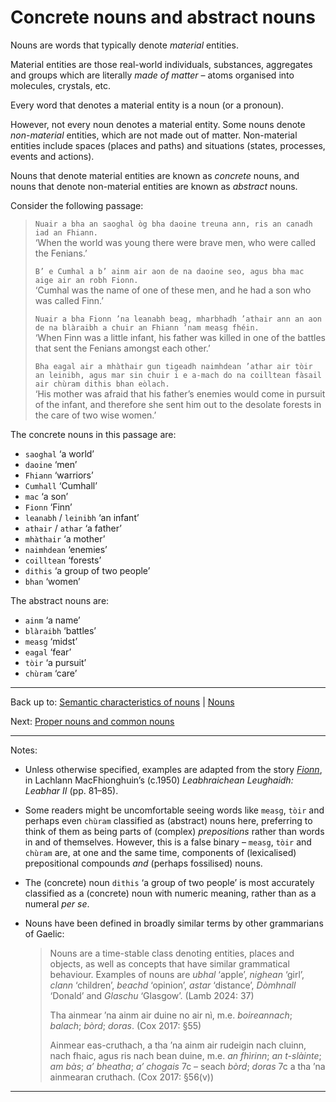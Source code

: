 # Concrete nouns and abstract nouns

Nouns are words that typically denote *material* entities.

Material entities are those real-world individuals, substances, aggregates and groups which are literally *made of matter* – atoms organised into molecules, crystals, etc. 

Every word that denotes a material entity is a noun (or a pronoun). 

However, not every noun denotes a material entity. Some nouns denote *non-material* entities, which are not made out of matter. Non-material entities include spaces (places and paths) and situations (states, processes, events and actions).

Nouns that denote material entities are known as *concrete* nouns, and nouns that denote non-material entities are known as *abstract* nouns. 

Consider the following passage:

> `Nuair a bha an saoghal òg bha daoine treuna ann, ris an canadh iad an Fhiann.`  
> ‘When the world was young there were brave men, who were called the Fenians.’
>
> `B’ e Cumhal a b’ ainm air aon de na daoine seo, agus bha mac aige air an robh Fionn.`  
> ‘Cumhal was the name of one of these men, and he had a son who was called Finn.’
>
> `Nuair a bha Fionn ’na leanabh beag, mharbhadh ’athair ann an aon de na blàraibh a chuir an Fhiann ’nam measg fhéin.`  
> ‘When Finn was a little infant, his father was killed in one of the battles that sent the Fenians amongst each other.’
>
> `Bha eagal air a mhàthair gun tigeadh naimhdean ’athar air tòir an leinibh, agus mar sin chuir i e a-mach do na coilltean fàsail air chùram dithis bhan eòlach.`  
> ‘His mother was afraid that his father’s enemies would come in pursuit of the infant, and therefore she sent him out to the desolate forests in the care of two wise women.’ 

The concrete nouns in this passage are:
- `saoghal` ‘a world’
- `daoine` ‘men’
- `Fhiann` ‘warriors’
- `Cumhall` ‘Cumhall’
- `mac` ‘a son’
- `Fionn` ‘Finn’
- `leanabh` / `leinibh` ‘an infant’
- `athair` / `athar` ‘a father’
- `mhàthair` ‘a mother’
- `naimhdean` ‘enemies’
- `coilltean` ‘forests’
- `dithis` ‘a group of two people’
- `bhan` ‘women’

The abstract nouns are:
- `ainm` ‘a name’
- `blàraibh` ‘battles’
- `measg` ‘midst’
- `eagal` ‘fear’
- `tòir` ‘a pursuit’
- `chùram` ‘care’

----

Back up to: [Semantic characteristics of nouns](index.md) \| [Nouns](../index.md)

Next: [Proper nouns and common nouns](proper-nouns-and-common-nouns.md)

----

Notes:

- Unless otherwise specified, examples are adapted from the story *[Fionn](../../texts/Fionn.md)*, in Lachlann MacFhionghuin’s (c.1950) *Leabhraichean Leughaidh: Leabhar II* (pp. 81–85).

- Some readers might be uncomfortable seeing words like `measg`, `tòir` and perhaps even `chùram` classified as (abstract) nouns here, preferring to think of them as being parts of (complex) *prepositions* rather than words in and of themselves. However, this is a false binary – `measg`, `tòir` and `chùram` are, at one and the same time, components of (lexicalised) prepositional compounds *and* (perhaps fossilised) nouns.
  
- The (concrete) noun `dithis` ‘a group of two people’ is most accurately classified as a (concrete) noun with numeric meaning, rather than as a numeral *per se*.

- Nouns have been defined in broadly similar terms by other grammarians of Gaelic:
  > Nouns are a time-stable class denoting entities, places and objects, as well as concepts that have similar grammatical behaviour. Examples of nouns are *ubhal* ‘apple’, *nighean* ‘girl’, *clann* ‘children’, *beachd* ‘opinion’, *astar* ‘distance’, *Dòmhnall* ‘Donald’ and *Glaschu* ‘Glasgow’. (Lamb 2024: 37)
  > 
  > Tha ainmear ’na ainm air duine no air nì, m.e. *boireannach*; *balach*; *bòrd*; *doras*. (Cox 2017: §55)
  >
  > Ainmear eas-cruthach, a tha ’na ainm air rudeigin nach cluinn, nach fhaic, agus ris nach bean duine, m.e. *an fhìrinn*; *an t-slàinte*; *am bàs*; *a’ bheatha*; *a’ chogais* 7c – seach *bòrd*; *doras* 7c a tha ’na ainmearan cruthach. (Cox 2017: §56(v))

----
